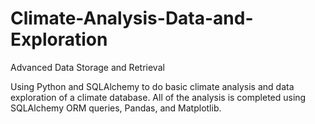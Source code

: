 # Climate-Analysis-Data-and-Exploration
Advanced Data Storage and Retrieval

Using Python and SQLAlchemy to do basic climate analysis and data exploration of a climate database. All of the analysis is completed using SQLAlchemy ORM queries, Pandas, and Matplotlib.



